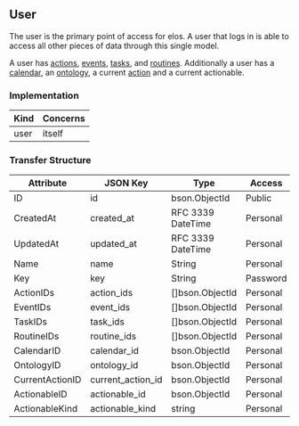 User
----

The user is the primary point of access for elos. A user that logs in is able to access all other pieces of data through this single model.

A user has [actions](action.md), [events](event.md), [tasks](task.md), and [routines](routine.md). Additionally a user has a [calendar](calendar.md), an [ontology](ontology.md), a current [action](action.md) and a current actionable.


### Implementation
| Kind   | Concerns   |
| ------ | ---------- |
| user   | itself     |

### Transfer Structure
| Attribute       | JSON Key          | Type              | Access    |
| --------------- | ----------------- | ----------------- | --------- |
| ID              | id                | bson.ObjectId     | Public    |
| CreatedAt       | created_at        | RFC 3339 DateTime | Personal  |
| UpdatedAt       | updated_at        | RFC 3339 DateTime | Personal  |
| Name            | name              | String            | Personal  |
| Key             | key               | String            | Password  |
| ActionIDs       | action_ids        | []bson.ObjectId   | Personal  |
| EventIDs        | event_ids         | []bson.ObjectId   | Personal  |
| TaskIDs         | task_ids          | []bson.ObjectId   | Personal  |
| RoutineIDs      | routine_ids       | []bson.ObjectId   | Personal  |
| CalendarID      | calendar_id       | bson.ObjectId     | Personal  |
| OntologyID      | ontology_id       | bson.ObjectId     | Personal  |
| CurrentActionID | current_action_id | bson.ObjectId     | Personal  |
| ActionableID    | actionable_id     | bson.ObjectId     | Personal  |
| ActionableKind  | actionable_kind   | string            | Personal  |
